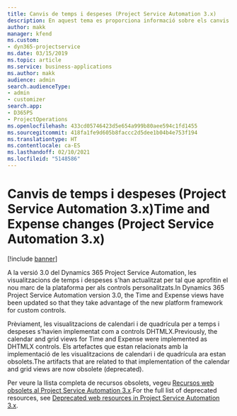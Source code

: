 ```yaml
---
title: Canvis de temps i despeses (Project Service Automation 3.x)
description: En aquest tema es proporciona informació sobre els canvis de la solució per al temps i les despeses.
author: makk
manager: kfend
ms.custom:
- dyn365-projectservice
ms.date: 03/15/2019
ms.topic: article
ms.service: business-applications
ms.author: makk
audience: admin
search.audienceType:
- admin
- customizer
search.app:
- D365PS
- ProjectOperations
ms.openlocfilehash: 433cd05746423d5e654a999b80aee594c1fd1455
ms.sourcegitcommit: 418fa1fe9d605b8faccc2d5dee1b04b4e753f194
ms.translationtype: HT
ms.contentlocale: ca-ES
ms.lasthandoff: 02/10/2021
ms.locfileid: "5148586"
---
```

# <a name="time-and-expense-changes-project-service-automation-3x"></a><span data-ttu-id="3f629-103">Canvis de temps i despeses (Project Service Automation 3.x)</span><span class="sxs-lookup"><span data-stu-id="3f629-103">Time and Expense changes (Project Service Automation 3.x)</span></span>

[!include [banner](../../includes/psa-now-project-operations.md)]

<span data-ttu-id="3f629-104">A la versió 3.0 del Dynamics 365 Project Service Automation, les visualitzacions de temps i despeses s'han actualitzat per tal que aprofitin el nou marc de la plataforma per als controls personalitzats.</span><span class="sxs-lookup"><span data-stu-id="3f629-104">In Dynamics 365 Project Service Automation version 3.0, the Time and Expense views have been updated so that they take advantage of the new platform framework for custom controls.</span></span>

<span data-ttu-id="3f629-105">Prèviament, les visualitzacions de calendari i de quadrícula per a temps i despeses s'havien implementat com a controls DHTMLX.</span><span class="sxs-lookup"><span data-stu-id="3f629-105">Previously, the calendar and grid views for Time and Expense were implemented as DHTMLX controls.</span></span> <span data-ttu-id="3f629-106">Els artefactes que estan relacionats amb la implementació de les visualitzacions de calendari i de quadrícula ara estan obsolets.</span><span class="sxs-lookup"><span data-stu-id="3f629-106">The artifacts that are related to that implementation of the calendar and grid views are now obsolete (deprecated).</span></span>

<span data-ttu-id="3f629-107">Per veure la llista completa de recursos obsolets, vegeu [Recursos web obsolets al Project Service Automation 3.x](web-resources-deprecated-v3.x.md).</span><span class="sxs-lookup"><span data-stu-id="3f629-107">For the full list of deprecated resources, see [Deprecated web resources in Project Service Automation 3.x](web-resources-deprecated-v3.x.md).</span></span>
